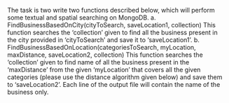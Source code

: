 
The task is two write two functions described below, which will perform some textual and spatial searching on MongoDB.
a. FindBusinessBasedOnCity(cityToSearch, saveLocation1, collection)
This function searches the ‘collection’ given to find all the business present
in the city provided in ‘cityToSearch’ and save it to ‘saveLocation1’.
b. FindBusinessBasedOnLocation(categoriesToSearch, myLocation, maxDistance, saveLocation2, collection)
This function searches the ‘collection’ given to find name of all the business
present in the ‘maxDistance’ from the given ‘myLocation’ that covers all the
given categories (please use the distance algorithm given below) and save them
to ‘saveLocation2’. Each line of the output file will contain the name of the
business only.
